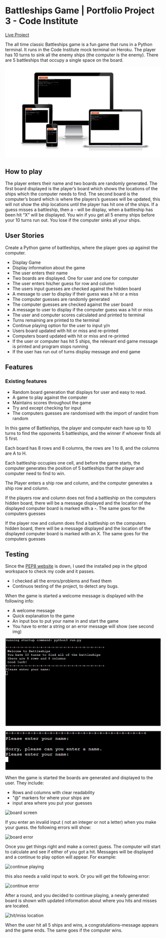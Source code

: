 # Battleships Game | Portfolio Project 3 - Code Institute
[Live Project](https://fullstacksammy-battleships.herokuapp.com/)

The all time classic Battleships game is a fun game that runs in a Python terminal. It runs in the Code Institute mock terminal on Heroku.
The player has 10 turns to sink all the enemy ships (the computer is the enemy). There are 5 battleships that occupy a single space on the board.

![repsonsiveness of the game](/assets/images/responsive.jpg)

## How to play

The player enters their name and two boards are randomly generated. The first board displayed is the player’s board which shows the locations of the ships which the computer needs to find. The second board is the computer’s board which is where the players’s guesses will be updated, this will not show the ship locations until the player has hit one of the ships. If a guess misses a battleship, then a - will be display, when a battleship has been hit “X” will be displayed. You win if you get all 5 enemy ships before your 10 turns run out. You lose if the computer sinks all your ships.

## User Stories

Create a Python game of battleships, where the player goes up against the computer.

- Display Game
- Display information about the game
- The user enters their name
- Two boards are displayed. One for user and one for computer
- The user enters his/her guess for row and column
- The users input guesses are checked against the hidden board
- A message to user to display if their guess was a hit or a miss
- The computer guesses are randomly generated
- The computer guesses are checked against the user board
- A message to user to display if the computer guess was a hit or miss
- The user and computer scores calculated and printed to terminal
- Turns remaining are printed to the terminal
- Continue playing option for the user to input y/n
- Users board updated with hit or miss and re-printed
- Computers board updated with hit or miss and re-printed
- If the user or computer has hit 5 ships, the relevant end game message is printed and program stops running
- If the user has run out of turns display message and end game

## Features

### Existing features

- Random board generation that displays for user and easy to read.
- A game to play against the computer
- Maintains scores throughout the game
- Try and except checking for input
- The computers guesses are randomised with the import of randint from random

In this game of Battleships, the player and computer each have up to 10 turns to find the opponents 5 battleships, and the winner if whoever finds all 5 first.

Each board has 8 rows and 8 columns, the rows are 1 to 8, and the columns are A to H.

Each battleship occupies one cell, and before the game starts, the computer generates the position of 5 battleships that the player and computer need to find to win.

The Player enters a ship row and column, and the computer generates a ship row and column.

If the players row and column does not find a battleship on the computers hidden board, there will be a message displayed and the location of the displayed computer board is marked with a -. The same goes for the computers guesses

If the player row and column does find a battleship on the computers hidden board, there will be a message displayed and the location of the displayed computer board is marked with an X. The same goes for the computers guesses

## Testing

Since the [PEP8 website](http://pep8online.com/) is down, I used the installed pep in the gitpod workspace to check my code and it passes.
 - I checked all the errors/problems and fixed them
 - Continuos testing of the project, to detect any bugs.

When the game is started a welcome message is displayed with the following info:
- A welcome message
- Quick explanation to the game
- An input box to put your name in and start the game
- You have to enter a string or an error message will show (see second img)

![startscreen](/assets/images/start.jpg)

![error message for name input](/assets/images/error-user.jpg)

When the game is started the boards are generated and displayed to the user. They include:
- Rows and columns with clear readability
- "@" markers for where your ships are
- input area where you put your guesses

![board screen]()

If you enter an invalid input ( not an integer or not a letter) when you make your guess. the following errors will show:

![board error]()

Once you get things right and make a correct guess. The computer will start to calculate and see if either of you got a hit.
Messages will be displayed and a continue to play option will appear. For example:

![continue playing]()

this also needs a valid input to work. Or you will get the following error:

![continue error]()

After a round, and you decided to continue playing, a newly generated board is shown with updated information about where you hits and misses are located.

![hit/miss location]()

When the user hit all 5 ships and wins, a congratulations-message appears and the game ends. The same goes if the computer wins.
